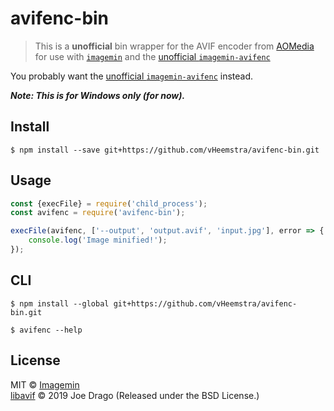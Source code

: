 # avifenc-bin

> This is a **unofficial** bin wrapper for the AVIF encoder from [AOMedia](https://github.com/AOMediaCodec/libavif) for use with [`imagemin`](https://github.com/imagemin/imagemin) and the [unofficial `imagemin-avifenc`](https://github.com/vheemstra/imagemin-avifenc)

You probably want the [unofficial `imagemin-avifenc`](https://github.com/vheemstra/imagemin-avifenc) instead.

***Note: This is for Windows only (for now).***


## Install

```
$ npm install --save git+https://github.com/vHeemstra/avifenc-bin.git
```


## Usage

```js
const {execFile} = require('child_process');
const avifenc = require('avifenc-bin');

execFile(avifenc, ['--output', 'output.avif', 'input.jpg'], error => {
	console.log('Image minified!');
});
```


## CLI

```
$ npm install --global git+https://github.com/vHeemstra/avifenc-bin.git
```

```
$ avifenc --help
```


## License

MIT © [Imagemin](https://github.com/imagemin)<br>
[libavif](https://github.com/AOMediaCodec/libavif) © 2019 Joe Drago (Released under the BSD License.)
